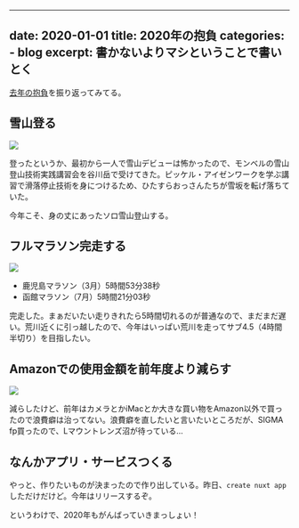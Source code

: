 
---
date: 2020-01-01
title: 2020年の抱負
categories: 
    - blog
excerpt: 書かないよりマシということで書いとく
---

[去年の抱負](/mol/log/new-years-resolutions-2019/)を振り返ってみてる。

## 雪山登る

![](/mol/images/2020/0101/01.jpg)

登ったというか、最初から一人で雪山デビューは怖かったので、モンベルの雪山登山技術実践講習会を谷川岳で受けてきた。ピッケル・アイゼンワークを学ぶ講習で滑落停止技術を身につけるため、ひたすらおっさんたちが雪坂を転げ落ちていた。

今年こそ、身の丈にあったソロ雪山登山する。

## フルマラソン完走する

![](/mol/images/2020/0101/02.jpg)

- 鹿児島マラソン（3月）5時間53分38秒
- 函館マラソン（7月）5時間21分03秒

完走した。まぁだいたい走りきれたら5時間切れるのが普通なので、まだまだ遅い。荒川近くに引っ越したので、今年はいっぱい荒川を走ってサブ4.5（4時間半切り）を目指したい。

## Amazonでの使用金額を前年度より減らす

![](/mol/images/2020/0101/00.jpg)

減らしたけど、前年はカメラとかiMacとか大きな買い物をAmazon以外で買ったので浪費癖は治ってない。浪費癖を直したいと言いたいところだが、SIGMA fp買ったので、Lマウントレンズ沼が待っている...

## なんかアプリ・サービスつくる

やっと、作りたいものが決まったので作り出している。昨日、`create nuxt app` しただけだけど。今年はリリースするぞ。

というわけで、2020年もがんばっていきまっしょい！
